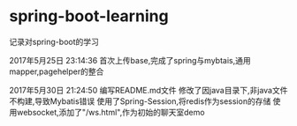# spring-boot-learning
记录对spring-boot的学习

2017年5月25日 23:14:36
首次上传base,完成了spring与mybtais,通用mapper,pagehelper的整合

2017年5月30日 21:24:50
编写README.md文件
修改了因java目录下,非java文件不构建,导致Mybatis错误
使用了Spring-Session,将redis作为session的存储
使用websocket,添加了"/ws.html",作为初始的聊天室demo